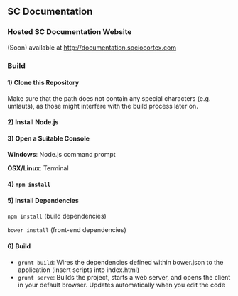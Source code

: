 ## SC Documentation

### Hosted SC Documentation Website
(Soon) available at http://documentation.sociocortex.com

### Build
#### 1) Clone this Repository
Make sure that the path does not contain any special characters (e.g. umlauts), as those might interfere with the build process later on.

#### 2) Install Node.js

#### 3) Open a Suitable Console
**Windows**: Node.js command prompt

**OSX/Linux**: Terminal
#### 4) `npm install`

#### 5) Install Dependencies
`npm install` (build dependencies)

`bower install` (front-end dependencies)

#### 6) Build
- `grunt build`: Wires the dependencies defined within bower.json to the application (insert scripts into index.html)
- `grunt serve`: Builds the project, starts a web server, and opens the client in your default browser. Updates automatically when you edit the code
````
